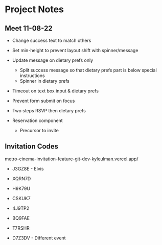 # Project Notes

## Meet 11-08-22

-   Change success text to match others
-   Set min-height to prevent layout shift with spinner/message
-   Update message on dietary prefs only
    -   Split success message so that dietary prefs part is below special instructions
    -   Spinner in dietary prefs
-   Timeout on text box input & dietary prefs
-   Prevent form submit on focus
-   Two steps RSVP then dietary prefs

-   Reservation component
    -   Precursor to invite

## Invitation Codes

metro-cinema-invitation-feature-git-dev-kyleulman.vercel.app/

-   J3GZ8E - Elvis

-   XQRN7D
-   H9K79U
-   CSKUK7
-   4J9TP2
-   BQ9FAE
-   T7RSHR
-   D7Z3DV - Different event
